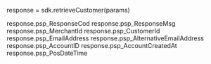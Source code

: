 response = sdk.retrieveCustomer(params)

response.psp_ResponseCod
response.psp_ResponseMsg
response.psp_MerchantId
response.psp_CustomerId
response.psp_EmailAddress
response.psp_AlternativeEmailAddress
response.psp_AccountID
response.psp_AccountCreatedAt
response.psp_PosDateTime
